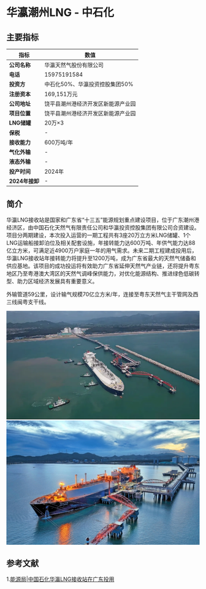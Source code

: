 # 华瀛潮州LNG - 中石化

## 主要指标
|指标|数值|
|---|--------|
|**公司名称**|华瀛天然气股份有限公司|
|**电话**|15975191584|
|**投资方**|中石化50%、华瀛投资控股集团50%|
|**注册资本**|169,151万元|
|**公司地址**|饶平县潮州港经济开发区新能源产业园|
|**项目位置**|饶平县潮州港经济开发区新能源产业园|
|**LNG储罐**|20万×3|
|**保税**|-|
|**接收能力**|600万吨/年|
|**气化外输**|-|
|**液态外输**|-|
|**投产时间**|2024年|
|**2024年接卸**|-|

## 简介

华瀛LNG接收站是国家和广东省“十三五”能源规划重点建设项目，位于广东潮州港经济区，由中国石化天然气有限责任公司和华瀛投资控股集团有限公司合资建设。项目分两期建设，本次投入运营的一期工程共有3座20万立方米LNG储罐、1个LNG运输船接卸泊位及相关配套设施，年接转能力达600万吨、年供气能力达88亿立方米，可满足近4900万户家庭一年的用气需求。未来二期工程建成投用后，华瀛LNG接收站年接转能力将提升至1200万吨，成为广东省最大的天然气储备和供应基地。该项目的成功投运将有效助力广东省延伸天然气产业链，还将提升粤东地区乃至粤港澳大湾区的天然气调峰保供能力，对优化能源结构、推进绿色低碳转型、助力区域经济发展具有重要意义。

外输管道59公里，设计输气规模70亿立方米/年，连接至粤东天然气主干管网及西三线闽粤支干线。


![潮州LNG](./images/rt027_2509161241.png)
![潮州LNG](./images/rt027_2509161240.png)


## 参考文献

1.[能源局|中国石化华瀛LNG接收站在广东投用](https://www.nea.gov.cn/2024-09/13/c_1310786102.htm)

